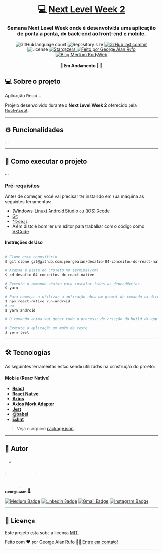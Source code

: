 

<h1 align="center">
     💻 <a href=# alt="Desafio da Rocketeseat"> Next Level Week 2</a>
</h1>

<h3 align="center">
    Semana Next Level Week onde é desenvolvida uma aplicação de ponta a ponta, do back-end ao front-end e mobile.
</h3>

<p align="center">
  <img alt="GitHub language count" src="https://img.shields.io/github/languages/count/georgealan/next-level-week-2?color=%2304D361">

  <img alt="Repository size" src="https://img.shields.io/github/repo-size/georgealan/next-level-week-2">
  
  <a href="https://github.com/georgealan/desafio-04-conceitos-do-react-native/commits/master">
    <img alt="GitHub last commit" src="https://img.shields.io/github/last-commit/georgealan/next-level-week-2">
  </a>
    
   <img alt="License" src="https://img.shields.io/badge/license-MIT-brightgreen">
   <a href="https://github.com/georgealan/next-level-week-2/stargazers">
    <img alt="Stargazers" src="https://img.shields.io/github/stars/georgealan/next-level-week-2?style=social">
  </a>

  <a href="https://kodyweb.com.br">
    <img alt="Feito por George Alan Rufo" src="https://img.shields.io/badge/feito%20por-George-%237519C1">
  </a>
  
  <a href="https://medium.com/kodyweb">
    <img alt="Blog Medium KodyWeb" src="https://img.shields.io/badge/Blog-KodyWeb-black?style=flat&logo=Medium">
  </a>
</p>

<h4 align="center">
	🚧   Em Andamento 🚀 🚧
</h4>


## 💻 Sobre o projeto

Aplicação React...

Projeto desenvolvido durante o **Next Level Week 2** oferecido pela [Rocketseat](https://rocketseat.com.br).

---

## ⚙️ Funcionalidades

...

---

## 🚀 Como executar o projeto

...

### Pré-requisitos

Antes de começar, você vai precisar ter instalado em sua máquina as seguintes ferramentas:

- [(Windows, Linux) Android Studio](https://developer.android.com/studio) ou [(iOS) Xcode](https://apps.apple.com/br/app/xcode/id497799835?mt=12)
- [Git](https://git-scm.com)
- [Node.js](https://nodejs.org/en/)
- Além disto é bom ter um editor para trabalhar com o código como [VSCode](https://code.visualstudio.com/)

#### Instruções de Uso

```bash

# Clone este repositório
$ git clone git@github.com:georgealan/desafio-04-conceitos-do-react-native.git

# Acesse a pasta do projeto no terminal/cmd
$ cd desafio-04-conceitos-do-react-native

# Execute o comando abaixo para instalar todas as dependências
$ yarn

# Para começar a utilizar a aplicação abra um prompt de comando no diretório do projeto, fora do VSCode e inicie o projeto com o comando
$ npx react-native run-android
# ou
$ yarn android

# O comando acima vai gerar todo o processo de criação do build do app no emulador do Android Studio

# Execute a aplicação em modo de teste
$ yarn test

```

---

## 🛠 Tecnologias

As seguintes ferramentas estão sendo utilizadas na construção do projeto:

#### **Mobile**  ([React Native](https://reactnative.dev/))

-   **[React](https://www.npmjs.com/package/react)**
-   **[React Native](https://www.npmjs.com/package/react-native)**
-   **[Axios](https://github.com/axios/axios)**
-   **[Axios Mock Adapter](https://github.com/ctimmerm/axios-mock-adapter)**
-   **[Jest](https://github.com/testing-library/jest-dom)**
-   **[@babel](https://babeljs.io/docs/en/babel-preset-react)**
-   **[Eslint](https://www.npmjs.com/package/eslint)**

> Veja o arquivo  [package.json](https://github.com/georgealan/desafio-04-conceitos-do-react-native/blob/master/package.json)

---

## 🦸 Autor

<a href="https://blog.kodyweb.com.br/author/george/">
 <img style="border-radius: 50%;" src="https://avatars2.githubusercontent.com/u/37253093?s=400&u=4793c91ecbabc6342381bd7c411d323f14e59dce&v=4" width="100px;" alt=""/>
 <br />
 <sub><b>George Alan</b></sub></a> <a href="https://blog.rocketseat.com.br/author/thiago/" title="Rocketseat">🚀</a>
 <br />

[![Medium Badge](https://img.shields.io/badge/-KodyWeb-black?style=flat-square&labelColor=black&logo=medium&logoColor=white&link=https://medium.com/kodyweb)](https://medium.com/kodyweb) [![Linkedin Badge](https://img.shields.io/badge/-George-blue?style=flat-square&logo=Linkedin&logoColor=white&link=https://www.linkedin.com/in/george-alan-fullstack-developer/)](https://www.linkedin.com/in/george-alan-fullstack-developer/) 
[![Gmail Badge](https://img.shields.io/badge/-georgealan@gmail.com-c14438?style=flat-square&logo=Gmail&logoColor=white&link=mailto:georgealan@gmail.com)](mailto:georgealanrufo@gmail.com) [![Instagram Badge](https://img.shields.io/badge/-georgealan-a43b9d?style=flat-square&logo=Instagram&logoColor=white&link=https://www.instagram.com/georgealanrufo/)](https://www.instagram.com/georgealanrufo/)

---

## 📝 Licença

Este projeto esta sobe a licença [MIT](./LICENSE).

Feito com ❤️ por George Alan Rufo 👋🏽 [Entre em contato!](https://www.linkedin.com/in/george-alan-fullstack-developer/)

---
